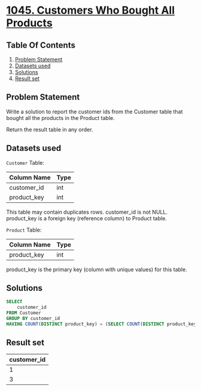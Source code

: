 # [1045. Customers Who Bought All Products](https://leetcode.com/problems/customers-who-bought-all-products/description/)

## Table Of Contents
1. [Problem Statement](#problem-statement)
2. [Datasets used](#datasets-used)
3. [Solutions](#solutions)
4. [Result set](#result-set)

## Problem Statement

Write a solution to report the customer ids from the Customer table that bought all the products in the Product table.

Return the result table in any order.

## Datasets used

```Customer``` Table:

| Column Name | Type    |
| ------------| --------|
| customer_id | int     |
| product_key | int     |

This table may contain duplicates rows. 
customer_id is not NULL.
product_key is a foreign key (reference column) to Product table.

```Product``` Table:

| Column Name | Type    |
| ----------- | ------- |
| product_key | int     |

product_key is the primary key (column with unique values) for this table.

## Solutions

```sql
SELECT
    customer_id
FROM Customer
GROUP BY customer_id
HAVING COUNT(DISTINCT product_key) = (SELECT COUNT(DISTINCT product_key) FROM Product); 
```

## Result set

| customer_id |
| ----------- |
| 1           |
| 3           |